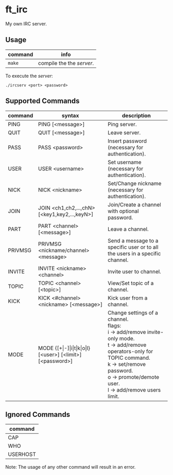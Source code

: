 # ft_irc
My own IRC server.

## Usage
| command | info |
| ------- | ---- |
| `make` | compile the the *server*. |

To execute the *server*:
```shell
./ircserv <port> <password>
```

## Supported Commands

| command | syntax | description |
| ------- | ------ | ----------- |
| PING | PING [\<message>] | Ping server. |
| QUIT | QUIT [\<message>] | Leave server. |
| PASS | PASS \<password> | Insert password (necessary for authentication). |
| USER | USER \<username> | Set username (necessary for authentication). |
| NICK | NICK \<nickname> | Set/Change nickname (necessary for authentication). |
| JOIN | JOIN \<ch1,ch2,...,chN> [\<key1,key2,...,keyN>] | Join/Create a channel with optional password. |
| PART | PART \<channel> [\<message>] | Leave a channel. |
| PRIVMSG | PRIVMSG \<nickname/channel> \<message> | Send a message to a specific user or to all the users in a specific channel. |
| INVITE | INVITE \<nickname> \<channel> | Invite user to channel. |
| TOPIC | TOPIC \<channel> [\<topic>] | View/Set topic of a channel. |
| KICK | KICK \<#channel> \<nickname> [\<message>] | Kick user from a channel. |
| MODE | MODE <channel> {[+\|-]\|i\|t\|k\|o\|l} [\<user>] [\<limit>] [\<password>] | Change settings of a channel. <br> flags: <br> i -> add/remove invite-only mode. <br> t -> add/remove operators-only for TOPIC command. <br> k -> set/remove password. <br> o -> promote/demote user. <br> l -> add/remove users limit. |

## Ignored Commands
| command |
| ------- |
| CAP |
| WHO |
| USERHOST |

Note: The usage of any other command will result in an error.
